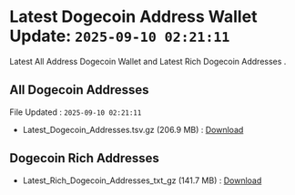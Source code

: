 # Latest Dogecoin Address Wallet Update: `2025-09-10 02:21:11`

Latest All Address Dogecoin Wallet and Latest Rich Dogecoin Addresses .

## All Dogecoin Addresses

File Updated : `2025-09-10 02:21:11`

- Latest_Dogecoin_Addresses.tsv.gz (206.9 MB) : [Download](https://github.com/Pymmdrza/Rich-Address-Wallet/releases/tag/Dogecoin)

## Dogecoin Rich Addresses

- Latest_Rich_Dogecoin_Addresses_txt_gz (141.7 MB) : [Download](https://github.com/Pymmdrza/Rich-Address-Wallet/releases/tag/Dogecoin)
